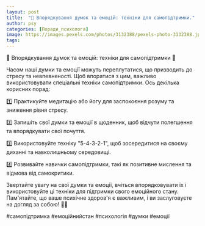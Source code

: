 ```yaml
---
layout: post
title:  "🤯 Впорядкування думок та емоцій: техніки для самопідтримки."
author: psy
categories: [Поради_психолога]
image: https://images.pexels.com/photos/3132388/pexels-photo-3132388.jpeg?auto=compress&cs=tinysrgb&fit=crop&h=627&w=1200
tags: 
---
```


🤯 Впорядкування думок та емоцій: техніки для самопідтримки 🧠

Часом наші думки та емоції можуть переплутатися, що призводить до стресу та невпевненості. Щоб впоратися з цим, важливо використовувати спеціальні техніки самопідтримки. Ось декілька корисних порад:

1️⃣ Практикуйте медитацію або йогу для заспокоєння розуму та зниження рівня стресу.

2️⃣ Запишіть свої думки та емоції в щоденник, щоб відчути полегшення та впорядкувати свої почуття.

3️⃣ Використовуйте техніку "5-4-3-2-1", щоб зосередитися на своєму диханні та навколишньому середовищі.

4️⃣ Розвивайте навички самопідтримки, такі як позитивне мислення та відмова від самокритики.

Звертайте увагу на свої думки та емоції, вчіться впорядковувати їх і використовуйте ці техніки для підтримки свого емоційного стану. Пам'ятайте, що ваше психічне здоров'я є важливим, і ви заслуговуєте на догляд за собою! 💪🌟

#самопідтримка #емоційнийстан #психологія #думки #емоції


